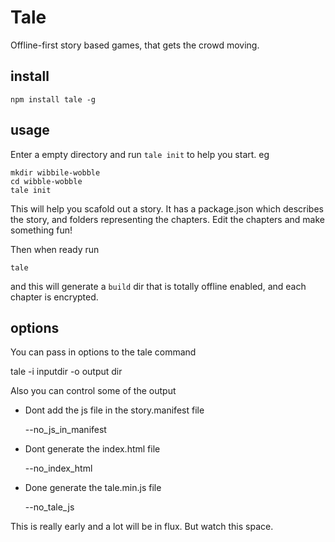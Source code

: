 Tale
=====

Offline-first story based games, that gets the crowd moving.

install
-------

    npm install tale -g

usage
-----

Enter a empty directory and run `tale init` to help you start. eg

    mkdir wibbile-wobble
    cd wibble-wobble
    tale init

This will help you scafold out a story. It has a package.json
which describes the story, and folders representing the chapters. Edit the chapters and make something fun!

Then when ready run

    tale

and this will generate a `build` dir that is totally offline enabled, and each chapter is encrypted.

options
-------

You can pass in options to the tale command

   tale -i inputdir -o output dir

Also you can control some of the output

 - Dont add the js file in the story.manifest file

    --no_js_in_manifest

 - Dont generate the index.html file

    --no_index_html

 - Done generate the tale.min.js file

    --no_tale_js


This is really early and a lot will be in flux. But watch this space.

